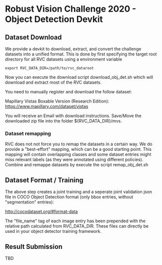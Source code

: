 # Robust Vision Challenge 2020 - Object Detection Devkit #

## Dataset Download ##

We provide a devkit to download, extract, and convert the challenge datasets into a unified format.
This is done by first specifying the target root directory for all RVC datasets using a environment variable

 ``` export RVC_DATA_DIR=/path/to/rvc_dataroot  ```

Now you can execute the download script download_obj_det.sh which will download and extract most of the RVC datasets.

You need to manually register and download the follow dataset:

Mapillary Vistas Boxable Version (Research Edition):
https://www.mapillary.com/dataset/vistas

You will receive an Email with download instructions. Save/Move the downloaded zip file into the folder ${RVC_DATA_DIR}/mvs.

### Dataset remapping ###

RVC does not not force you to remap the datasets in a certain way. We do provide a "best-effort" mapping, which can be a good starting point. This mapping will contain overlapping classes and some dataset entries might miss relevant labels (as they were annotated using different policies). Combine and remappe datasets by execute the script remap_obj_det.sh

## Dataset Format / Training ##

The above step creates a joint training and a seperate joint validation json file in COCO Object Detection format (only bbox entries, without "segmentation" entries):

http://cocodataset.org/#format-data

The "file_name" tag of each image entry has been prepended with the relative path calculated from RVC_DATA_DIR.
These files can directly be used in your object detector training framework.

## Result Submission ##

TBD
